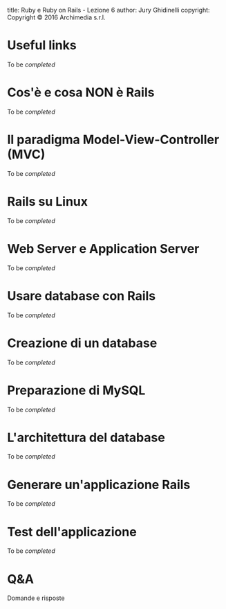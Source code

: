 title: Ruby e Ruby on Rails - Lezione 6
author: Jury Ghidinelli
copyright: Copyright © 2016 Archimedia s.r.l.

# Useful links

To be _completed_

# Cos'è e cosa NON è Rails

To be _completed_

# Il paradigma Model-View-Controller (MVC)

To be _completed_

# Rails su Linux

To be _completed_

# Web Server e Application Server

To be _completed_

# Usare database con Rails

To be _completed_

# Creazione di un database

To be _completed_

# Preparazione di MySQL

To be _completed_

# L'architettura del database

To be _completed_

# Generare un'applicazione Rails

To be _completed_

# Test dell'applicazione

To be _completed_

# Q&A

Domande e risposte
